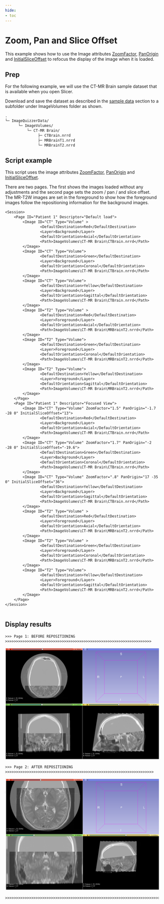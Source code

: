 ```yaml
---
hide:
- toc
---
```

<!-- let javascript handle toc on left sidebar -->
# Zoom, Pan and Slice Offset

This example shows how to use the Image attributes
 [ZoomFactor](../elements_attributes/image/zoom_factor.md), [PanOrigin](../elements_attributes/image/pan_origin.md) and [InitialSliceOffset](../elements_attributes/image/initial_slice_offset.md) to refocus the display
of the image when it is loaded.

## Prep

For the following example, we will use the CT-MR Brain sample dataset that is available when you open Slicer.	

Download and save the dataset as described in the [sample data](sample_data.md#slicer-sample-datasets) section
to a subfolder under ImageVolumes folder as shown.

```
.
└─ ImageQuizzerData/
      └─ ImageVolumes/
          └─ CT-MR Brain/
               ├─ CTBrain.nrrd
               ├─ MRBrainT1.nrrd
               └─ MRBrainT2.nrrd
```

## Script example

This script uses the image attributes [ZoomFactor](../elements_attributes/image/zoom_factor.md), [PanOrigin](../elements_attributes/image/pan_origin.md) and [InitialSliceOffset](../elements_attributes/image/initial_slice_offset.md). 

There are two pages. The first shows the images loaded without any adjustments and the second page sets the zoom / pan / and slice offset.
The MR-T2W images are set in the foreground to show how the foreground images follow the repositioning information for the background images.

```
<Session>
    <Page ID="Patient 1" Descriptor="Default load">
        <Image ID="CT" Type="Volume" >
                <DefaultDestination>Red</DefaultDestination>
                <Layer>Background</Layer>
                <DefaultOrientation>Axial</DefaultOrientation>
                <Path>ImageVolumes\CT-MR Brain\CTBrain.nrrd</Path>
        </Image>
        <Image ID="CT" Type="Volume">
                <DefaultDestination>Green</DefaultDestination>
                <Layer>Background</Layer>
                <DefaultOrientation>Coronal</DefaultOrientation>
                <Path>ImageVolumes\CT-MR Brain\CTBrain.nrrd</Path>
        </Image>
        <Image ID="CT" Type="Volume">
                <DefaultDestination>Yellow</DefaultDestination>
                <Layer>Background</Layer>
                <DefaultOrientation>Sagittal</DefaultOrientation>
                <Path>ImageVolumes\CT-MR Brain\CTBrain.nrrd</Path>
        </Image>
        <Image ID="T2" Type="Volume" >
                <DefaultDestination>Red</DefaultDestination>
                <Layer>Foreground</Layer>
                <DefaultOrientation>Axial</DefaultOrientation>
                <Path>ImageVolumes\CT-MR Brain\MRBrainT2.nrrd</Path>
        </Image>
        <Image ID="T2" Type="Volume">
                <DefaultDestination>Green</DefaultDestination>
                <Layer>Foreground</Layer>
                <DefaultOrientation>Coronal</DefaultOrientation>
                <Path>ImageVolumes\CT-MR Brain\MRBrainT2.nrrd</Path>
        </Image>
        <Image ID="T2" Type="Volume">
                <DefaultDestination>Yellow</DefaultDestination>
                <Layer>Foreground</Layer>
                <DefaultOrientation>Sagittal</DefaultOrientation>
                <Path>ImageVolumes\CT-MR Brain\MRBrainT2.nrrd</Path>
        </Image>
    </Page>
    <Page ID="Patient 1" Descriptor="Focused View">
        <Image ID="CT" Type="Volume" ZoomFactor="1.5" PanOrigin="-1.7 -28 0" InitialSliceOffset="13">
                <DefaultDestination>Red</DefaultDestination>
                <Layer>Background</Layer>
                <DefaultOrientation>Axial</DefaultOrientation>
                <Path>ImageVolumes\CT-MR Brain\CTBrain.nrrd</Path>
        </Image>
        <Image ID="CT" Type="Volume" ZoomFactor="1.7" PanOrigin="-2 -28 0" InitialSliceOffset="-19.6">
                <DefaultDestination>Green</DefaultDestination>
                <Layer>Background</Layer>
                <DefaultOrientation>Coronal</DefaultOrientation>
                <Path>ImageVolumes\CT-MR Brain\CTBrain.nrrd</Path>
        </Image>
        <Image ID="CT" Type="Volume" ZoomFactor=".8" PanOrigin="17 -35 0" InitialSliceOffset="36">
                <DefaultDestination>Yellow</DefaultDestination>
                <Layer>Background</Layer>
                <DefaultOrientation>Sagittal</DefaultOrientation>
                <Path>ImageVolumes\CT-MR Brain\CTBrain.nrrd</Path>
        </Image>
        <Image ID="T2" Type="Volume" >
                <DefaultDestination>Red</DefaultDestination>
                <Layer>Foreground</Layer>
                <DefaultOrientation>Axial</DefaultOrientation>
                <Path>ImageVolumes\CT-MR Brain\MRBrainT2.nrrd</Path>
        </Image>
        <Image ID="T2" Type="Volume" >
                <DefaultDestination>Green</DefaultDestination>
                <Layer>Foreground</Layer>
                <DefaultOrientation>Coronal</DefaultOrientation>
                <Path>ImageVolumes\CT-MR Brain\MRBrainT2.nrrd</Path>
        </Image>
        <Image ID="T2" Type="Volume">
                <DefaultDestination>Yellow</DefaultDestination>
                <Layer>Foreground</Layer>
                <DefaultOrientation>Sagittal</DefaultOrientation>
                <Path>ImageVolumes\CT-MR Brain\MRBrainT2.nrrd</Path>
        </Image>
    </Page>
</Session>


```

## Display results

```
>>> Page 1: BEFORE REPOSITIONING >>>>>>>>>>>>>>>>>>>>>>>>>>>>>>>>>>>>>>>>>>>>>>>>>>>>>>>>>>>>>>>>>>>
```

![Before image repositioning](assets/Example_Zoom_Pan-Before.png)

```
>>> Page 2: AFTER REPOSITIONING >>>>>>>>>>>>>>>>>>>>>>>>>>>>>>>>>>>>>>>>>>>>>>>>>>>>>>>>>>>>>>>>>>>>
```

![After image repositioning](assets/Example_Zoom_Pan-After.png)

```
>>>>>>>>>>>>>>>>>>>>>>>>>>>>>>>>>>>>>>>>>>>>>>>>>>>>>>>>>>>>>>>>>>>>>>>
```





